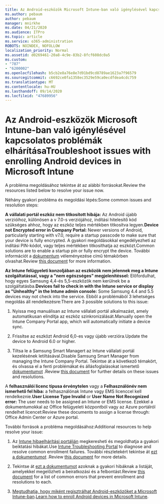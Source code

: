 ```yaml
---
title: Az Android-eszközök Microsoft Intune-ban való igénylésével kapcsolatos problémák elhárítása
ms.author: pebaum
author: pebaum
manager: mnirkhe
ms.date: 04/21/2020
ms.audience: ITPro
ms.topic: article
ms.service: o365-administration
ROBOTS: NOINDEX, NOFOLLOW
localization_priority: Normal
ms.assetid: d0269461-20a8-4c9e-83b2-8fcf608dc0a5
ms.custom:
- "787"
- "6200002"
ms.openlocfilehash: b5cb2e8a76e8e7d91bd9cd8789ae1623a7f96579
ms.sourcegitcommit: c6692ce0fa1358ec3529e59ca0ecdfdea4cdc759
ms.translationtype: MT
ms.contentlocale: hu-HU
ms.lasthandoff: 09/14/2020
ms.locfileid: "47689956"
---
```

# <a name="troubleshoot-issues-with-enrolling-android-devices-in-microsoft-intune"></a><span data-ttu-id="17749-102">Az Android-eszközök Microsoft Intune-ban való igénylésével kapcsolatos problémák elhárítása</span><span class="sxs-lookup"><span data-stu-id="17749-102">Troubleshoot issues with enrolling Android devices in Microsoft Intune</span></span>

<span data-ttu-id="17749-103">A probléma megoldásához tekintse át az alábbi forrásokat.</span><span class="sxs-lookup"><span data-stu-id="17749-103">Review the resources listed below to resolve your issue now.</span></span>
  
<span data-ttu-id="17749-104">Néhány gyakori probléma és megoldási lépés:</span><span class="sxs-lookup"><span data-stu-id="17749-104">Some common issues and resolution steps:</span></span>
  
 <span data-ttu-id="17749-105">**A vállalati portál eszköz nem titkosított hibája:** Az Android újabb verzióihoz, különösen a v 7.0-s verziójához, indítási hitelesítő kód szükséges ahhoz, hogy az eszköz teljes mértékben titkosítva legyen.</span><span class="sxs-lookup"><span data-stu-id="17749-105">**Device not Encrypted error in Company Portal:** Newer versions of Android, particularly starting with v7.0, require a startup passcode to make sure that your device is fully encrypted.</span></span> <span data-ttu-id="17749-106">A gyakori megoldásokkal engedélyezheti az indítási PIN-kódot, vagy teljes mértékben titkosíthatja az eszközt.</span><span class="sxs-lookup"><span data-stu-id="17749-106">Common solutions are to enable a startup pin or fully encrypt the device.</span></span> <span data-ttu-id="17749-107">További információt a [dokumentum](https://docs.microsoft.com/intune-user-help/your-device-appears-encrypted-but-cp-says-otherwise-android) véleményezése című témakörben olvashat.</span><span class="sxs-lookup"><span data-stu-id="17749-107">Review [this document](https://docs.microsoft.com/intune-user-help/your-device-appears-encrypted-but-cp-says-otherwise-android) for more information.</span></span>
  
 <span data-ttu-id="17749-108">**Az Intune felügyeleti konzoljában az eszközök nem jelennek meg a Intune szolgáltatással, vagy a "nem egészséges" megjelenítéssel:** Előfordulhat, hogy egyes Samsung 4,4-és 5,5-eszközök nem kerülnek be a szolgáltatásba.</span><span class="sxs-lookup"><span data-stu-id="17749-108">**Devices fail to check in with the Intune service or display as "Unhealthy" in the Intune admin console:** Some Samsung 4.4 and 5.5 devices may not check into the service.</span></span> <span data-ttu-id="17749-109">Ebből a problémából 3 lehetséges megoldás áll rendelkezésre:</span><span class="sxs-lookup"><span data-stu-id="17749-109">There are 3 possible solutions to this issue:</span></span>
  
1. <span data-ttu-id="17749-110">Nyissa meg manuálisan az Intune vállalati portál alkalmazást, amely automatikusan elindítja az eszköz szinkronizálását.</span><span class="sxs-lookup"><span data-stu-id="17749-110">Manually open the Intune Company Portal app, which will automatically initiate a device sync.</span></span>

2. <span data-ttu-id="17749-111">Frissítse az eszközt Android 6,0-es vagy újabb verzióra.</span><span class="sxs-lookup"><span data-stu-id="17749-111">Update the device to Android 6.0 or higher.</span></span>

3. <span data-ttu-id="17749-112">Tiltsa le a Samsung Smart Managert az Intune vállalati portál kezelésének letiltásával.</span><span class="sxs-lookup"><span data-stu-id="17749-112">Disable Samsung Smart Manager from managing the Intune Company Portal.</span></span> <span data-ttu-id="17749-113">Tekintse át a következő témakört, és olvassa el a fenti problémákat és állásfoglalásokat ismertető [dokumentumot](https://docs.microsoft.com/intune-classic/troubleshoot/troubleshoot-device-enrollment-in-intune#devices-fail-to-check-in-with-the-intune-service-and-display-as-unhealthy-in-the-intune-admin-console) .</span><span class="sxs-lookup"><span data-stu-id="17749-113">Review [this document](https://docs.microsoft.com/intune-classic/troubleshoot/troubleshoot-device-enrollment-in-intune#devices-fail-to-check-in-with-the-intune-service-and-display-as-unhealthy-in-the-intune-admin-console) for further details on these issues and resolutions.</span></span>

 <span data-ttu-id="17749-114">A **felhasználói licenc típusa érvénytelen** vagy a **Felhasználónév nem ismerhető fel hiba:** a felhasználónak Intune vagy EMS licenccel kell rendelkeznie.</span><span class="sxs-lookup"><span data-stu-id="17749-114">**User License Type Invalid** or **User Name Not Recognized error:** The user needs to be assigned an Intune or EMS license.</span></span> <span data-ttu-id="17749-115">Ezekkel a dokumentumokkal az Office felügyeleti központból vagy az Azure portálról rendelhet licencet:</span><span class="sxs-lookup"><span data-stu-id="17749-115">Review these documents to assign a license through: Office Admin Center or Azure portal.</span></span>
  
<span data-ttu-id="17749-116">További források a probléma megoldásához:</span><span class="sxs-lookup"><span data-stu-id="17749-116">Additional resources to help resolve your issue:</span></span>
  
1. <span data-ttu-id="17749-117">Az [Intune hibaelhárítási portálján](https://devicemanagement.microsoft.com/#blade/Microsoft_Intune_DeviceSettings/TroubleshootBlade) megkeresheti és megoldhatja a gyakori beiktatási hibákat.</span><span class="sxs-lookup"><span data-stu-id="17749-117">Use [Intune Troubleshooting Portal](https://devicemanagement.microsoft.com/#blade/Microsoft_Intune_DeviceSettings/TroubleshootBlade) to diagnose and resolve common enrollment failures.</span></span> <span data-ttu-id="17749-118">További részletekért tekintse át [ezt a dokumentumot](https://docs.microsoft.com/intune/help-desk-operators) .</span><span class="sxs-lookup"><span data-stu-id="17749-118">Review [this document](https://docs.microsoft.com/intune/help-desk-operators) for more details.</span></span>

2. <span data-ttu-id="17749-119">Tekintse át [ezt a dokumentumot](https://docs.microsoft.com/intune-classic/Troubleshoot/troubleshoot-device-enrollment-in-intune) azoknak a gyakori hibáknak a listáját, amelyekkel megelőzheti a beiratkozási és a felbontást.</span><span class="sxs-lookup"><span data-stu-id="17749-119">Review [this document](https://docs.microsoft.com/intune-classic/Troubleshoot/troubleshoot-device-enrollment-in-intune) for a list of common errors that prevent enrollment and resolutions to each.</span></span>

3. <span data-ttu-id="17749-120">[Megtudhatja, hogy miként regisztrálhat Android-eszközöket a Microsoft Intune-ban](https://docs.microsoft.com/intune/android-enroll).</span><span class="sxs-lookup"><span data-stu-id="17749-120">[Learn how to enroll Android devices in Microsoft Intune](https://docs.microsoft.com/intune/android-enroll).</span></span>
